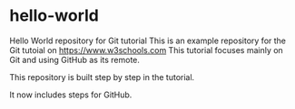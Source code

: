 # hello-world
Hello World repository for Git tutorial
This is an example repository for the Git tutoial on https://www.w3schools.com
This tutorial focuses mainly on Git and using GitHub as its remote.

This repository is built step by step in the tutorial.


It now includes steps for GitHub.
